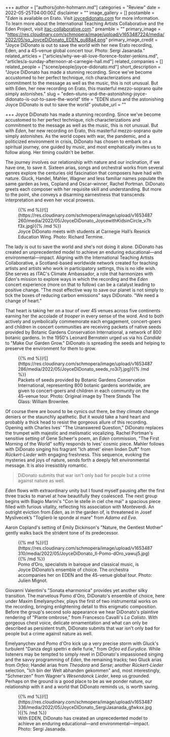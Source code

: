 +++
author = ["authors/john-hohmann.md"]
categories = "Review"
date = 2022-05-25T04:00:00Z
disclaimer = ""
image_gallery = []
postamble = "_Eden_ is available on Erato. Visit [joycedidonato.com](https://joycedidonato.com/) for more information. To learn more about the International Teaching Artists Collaborative and the Eden Project, visit [itac-collaborative.com](https://www.itac-collaborative.com/)."
preamble = ""
primary_image = "https://res.cloudinary.com/schmopera/image/upload/v1653487224/media/2022/05/sq_JoyceDiDonato_EDEN_gu88a4.png"
primary_image_credit = "Joyce DiDonato is out to save the world with her new Erato recording, Eden, and a 45-venue global concert tour. Photo: Sergi Jasanada."
related_articles = ["articles/why-we-all-love-florence-foster-jenkins.md", "articles/a-sunday-afternoon-at-carnegie-hall.md"]
related_companies = []
related_people = ["scene/people/joyce-didonato.md"]
short_description = "Joyce DiDonato has made a stunning recording. Since we've become accustomed to her perfect technique, rich characterizations and commitment to the message as well as the music, this is not unusual. But with Eden, her new recording on Erato, this masterful mezzo-soprano quite simply astonishes."
slug = "eden-stuns-and-the-astonishing-joyce-didonato-is-out-to-save-the-world"
title = "EDEN stuns and the astonishing Joyce DiDonato is out to save the world"
youtube_url = ""

+++
Joyce DiDonato has made a stunning recording. Since we've become accustomed to her perfect technique, rich characterizations and commitment to the message as well as the music, this is not unusual. But with _Eden_, her new recording on Erato, this masterful mezzo-soprano quite simply astonishes. As the world copes with war, the pandemic, and a politicized environment in crisis, DiDonato has chosen to embark on a spiritual journey, one guided by music, and most emphatically invites us to follow along. Her timing couldn't be better.

The journey involves our relationship with nature and our inclination, if we have one, to save it. Sixteen arias, songs and orchestral works from several genres explore the centuries old fascination that composers have had with nature. Gluck, Handel, Mahler, Wagner and less familiar names populate the same garden as Ives, Copland and Oscar-winner, Rachel Portman. DiDonato greets each composer with her requisite skill and understanding. But more to the point, she conveys a disarming earnestness that transcends interpretation and even her vocal prowess.

<figure data-type="image">{{% md %}}![](https://res.cloudinary.com/schmopera/image/upload/v1653487260/media/2022/05/JoyceDiDonato_JoycewithKidsinCircle_v7hf3x.jpg){{% /md %}}

<figcaption>Joyce DiDonato meets with students at Carnegie Hall’s Resnick Education Wing. Photo: Richard Termine.</figcaption>  
</figure>

The lady is out to save the world and she's not doing it alone. DiDonato has created an unprecedented model to achieve an enduring educational—and environmental—impact. Aligning with the International Teaching Artists Collaborative, a Scotland-based worldwide network created for teaching artists and artists who work in participatory settings, this is no idle wish. She serves as ITAC's Climate Ambassador, a role that harmonizes with _Eden_'s mission to explore ways in which the recording and the _Eden_ concert experience (more on that to follow) can be a catalyst leading to positive change. "The most effective way to save our planet is not simply to tick the boxes of reducing carbon emissions" says DiDonato. "We need a change of heart."

That heart is taking her on a tour of over 45 venues across five continents earning her the accolade of _trooper_ in every sense of the word. And to both actively and symbolically commemorate each engagement, concert-goers and children in concert communities are receiving packets of native seeds provided by Botanic Gardens Conservation International, a network of 800 botanic gardens. In the 1950's Leonard Bernstein urged us via his _Candide_ to "Make Our Garden Grow." DiDonato is spreading the seeds and helping to preserve the environment for them to grow.

<figure data-type="image">{{% md %}}![](https://res.cloudinary.com/schmopera/image/upload/v1653487286/media/2022/05/JoyceDiDonato_seeds_ro3i7j.jpg){{% /md %}}

<figcaption>Packets of seeds provided by Botanic Gardens Conservation International, representing 800 botanic gardens worldwide, are given to concert-goers and children in each community on the 45-venue tour. Photo: Original image by There Stands The Glass: William Brownlee.</figcaption>  
</figure>

Of course there are bound to be cynics out there, be they climate change deniers or the staunchly apathetic. But it would take a hard heart and probably a thick head to resist the gorgeous allure of this recording. Opening with Charles Ives' "The Unanswered Question," DiDonato replaces the trumpet with majestic and melismatic vocalizing. Rachel Portman's sensitive setting of Gene Scheer's poem, an _Eden_ commission, "The First Morning of the World" softly responds to Ives' cosmic piece. Mahler follows with DiDonato singing his fragrant "Ich atmet' einen linden Duft" from _Rückert-Lieder_ with engaging freshness. This sequence, evoking the mysteries and joys of nature, sends forth a deeply felt environmental message. It is also irresistibly romantic.

> DiDonato submits that war isn't only bad for people but a crime against nature as well.

_Eden_ flows with extraordinary unity but I found myself pausing after the first three tracks to marvel at how beautifully they coalesced. The next group begins with Biagio Marini's "Con le stelle in ciel che mai" a spacious piece filled with furious vitality, reflecting his association with Monteverdi. An outright eviction from _Eden_, as in the garden of, is threatened in Josef Myslivecek’s "Toglierò le sponde al mare" from _Adamo ed Eva_.

Aaron Copland's setting of Emily Dickinson's "Nature, the Gentlest Mother" gently walks back the strident tone of its predecessor.

<figure data-type="image">{{% md %}}![](https://res.cloudinary.com/schmopera/image/upload/v1653487310/media/2022/05/JoyceDiDonato_Il-Pomo-dOro_vawuj5.jpg){{% /md %}}

<figcaption>Pomo d’Oro, specialists in baroque and classical music, is Joyce DiDonato’s ensemble of choice. The orchestra accompanies her on EDEN and the 45-venue global tour. Photo: Julien Mignot.</figcaption>  
</figure>

Giovanni Valentini's "Sonata eharmonica" provides yet another silky transition. The marvelous Pomo d'Oro, DiDonato's ensemble of choice, here under Maxim Emelyanychev, plays the first of two instrumental works on the recording, bringing enlightening detail to this enigmatic composition. Before the group's second solo appearance we hear DiDonato's plaintive rendering of "Piante ombrose," from Francesco Cavalli's _La Calisto_. With gorgeous chest voice, delicate ornamentation and what can only be described as persistent truth, DiDonato submits that war isn't only bad for people but a crime against nature as well.

Emelyanychev and Pomo d'Oro kick up a very precise storm with Gluck's turbulent "Danza degli spettri e delle furie," from _Orfeo ed Eurydice_. While listeners may be tempted to simply revel in DiDonato's impassioned singing and the savvy programming of _Eden_, the remaining tracks; two Gluck arias from _Orfeo_; Handel arias from _Theodora_ and _Serse_; another _Rückert-Lieder_ selection, "Ich bin der Welt abhanden gekommen" and, most interestingly, "Schmerzen" from Wagner's _Wesendonck Lieder_, keep us grounded. Perhaps on the ground is a good place to be as we ponder nature, our relationship with it and a world that DiDonato reminds us, is worth saving.

<figure data-type="image">{{% md %}}![](https://res.cloudinary.com/schmopera/image/upload/v1653487336/media/2022/05/JoyceDiDonato_SergiJasanada_gfwkxx.jpg){{% /md %}}

<figcaption>With EDEN, DiDonato has created an unprecedented model to achieve an enduring educational—and environmental—impact.  Photo: Sergi Jasanada.</figcaption>  
</figure>